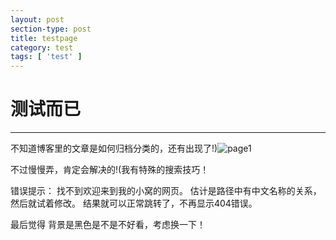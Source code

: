 ```yaml
---
layout: post
section-type: post
title: testpage
category: test
tags: [ 'test' ]
---
```


# 测试而已 #


----------
不知道博客里的文章是如何归档分类的，还有出现了!)![page1](http://i.imgur.com/9hNvdNw.png)

不过慢慢弄，肯定会解决的!(我有特殊的搜索技巧！

错误提示： 找不到欢迎来到我的小窝的网页。
估计是路径中有中文名称的关系，然后就试着修改。
结果就可以正常跳转了，不再显示404错误。

最后觉得 背景是黑色是不是不好看，考虑换一下！